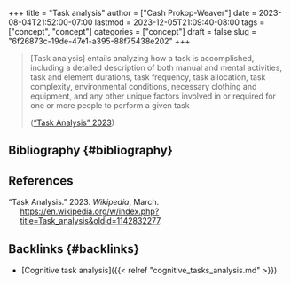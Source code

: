 +++
title = "Task analysis"
author = ["Cash Prokop-Weaver"]
date = 2023-08-04T21:52:00-07:00
lastmod = 2023-12-05T21:09:40-08:00
tags = ["concept", "concept"]
categories = ["concept"]
draft = false
slug = "6f26873c-19de-47e1-a395-88f75438e202"
+++

> [Task analysis] entails analyzing how a task is accomplished, including a detailed description of both manual and mental activities, task and element durations, task frequency, task allocation, task complexity, environmental conditions, necessary clothing and equipment, and any other unique factors involved in or required for one or more people to perform a given task
>
> (<a href="#citeproc_bib_item_1">“Task Analysis” 2023</a>)


## Bibliography {#bibliography}

## References

<style>.csl-entry{text-indent: -1.5em; margin-left: 1.5em;}</style><div class="csl-bib-body">
  <div class="csl-entry"><a id="citeproc_bib_item_1"></a>“Task Analysis.” 2023. <i>Wikipedia</i>, March. <a href="https://en.wikipedia.org/w/index.php?title=Task_analysis&oldid=1142832277">https://en.wikipedia.org/w/index.php?title=Task_analysis&#38;oldid=1142832277</a>.</div>
</div>


## Backlinks {#backlinks}

-   [Cognitive task analysis]({{< relref "cognitive_tasks_analysis.md" >}})
